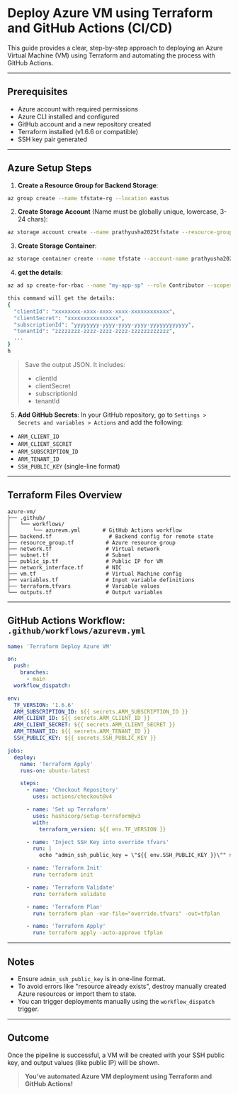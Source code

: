 # Deploy Azure VM using Terraform and GitHub Actions (CI/CD)

This guide provides a clear, step-by-step approach to deploying an Azure Virtual Machine (VM) using Terraform and automating the process with GitHub Actions.

---

##  Prerequisites

* Azure account with required permissions
* Azure CLI installed and configured
* GitHub account and a new repository created
* Terraform installed (v1.6.6 or compatible)
* SSH key pair generated

---

##  Azure Setup Steps

1. **Create a Resource Group for Backend Storage**:

```bash
az group create --name tfstate-rg --location eastus
```

2. **Create Storage Account** (Name must be globally unique, lowercase, 3-24 chars):

```bash
az storage account create --name prathyusha2025tfstate --resource-group tfstate-rg --location eastus --sku Standard_LRS --encryption-services blob
```

3. **Create Storage Container**:

```bash
az storage container create --name tfstate --account-name prathyusha2025tfstate
```

4. **get the details**:

```bash
az ad sp create-for-rbac --name "my-app-sp" --role Contributor --scopes /subscriptions/$(az account show --query id -o tsv) --sdk-auth

this command will get the details:
{
  "clientId": "xxxxxxxx-xxxx-xxxx-xxxx-xxxxxxxxxxxx",
  "clientSecret": "xxxxxxxxxxxxxxxx",
  "subscriptionId": "yyyyyyyy-yyyy-yyyy-yyyy-yyyyyyyyyyyy",
  "tenantId": "zzzzzzzz-zzzz-zzzz-zzzz-zzzzzzzzzzzz",
  ...
}
h
```

> Save the output JSON. It includes:
>
> * clientId
> * clientSecret
> * subscriptionId
> * tenantId

5. **Add GitHub Secrets**:
   In your GitHub repository, go to `Settings > Secrets and variables > Actions` and add the following:

* `ARM_CLIENT_ID`
* `ARM_CLIENT_SECRET`
* `ARM_SUBSCRIPTION_ID`
* `ARM_TENANT_ID`
* `SSH_PUBLIC_KEY` (single-line format)

---

##  Terraform Files Overview

```
azure-vm/
├── .github/
│   └── workflows/
│       └── azurevm.yml       # GitHub Actions workflow
├── backend.tf                  # Backend config for remote state
├── resource_group.tf          # Azure resource group
├── network.tf                 # Virtual network
├── subnet.tf                  # Subnet
├── public_ip.tf               # Public IP for VM
├── network_interface.tf       # NIC
├── vm.tf                      # Virtual Machine config
├── variables.tf               # Input variable definitions
├── terraform.tfvars           # Variable values
└── outputs.tf                 # Output variables
```

---

## GitHub Actions Workflow: `.github/workflows/azurevm.yml`

```yaml
name: 'Terraform Deploy Azure VM'

on:
  push:
    branches:
      - main
  workflow_dispatch:

env:
  TF_VERSION: '1.6.6'
  ARM_SUBSCRIPTION_ID: ${{ secrets.ARM_SUBSCRIPTION_ID }}
  ARM_CLIENT_ID: ${{ secrets.ARM_CLIENT_ID }}
  ARM_CLIENT_SECRET: ${{ secrets.ARM_CLIENT_SECRET }}
  ARM_TENANT_ID: ${{ secrets.ARM_TENANT_ID }}
  SSH_PUBLIC_KEY: ${{ secrets.SSH_PUBLIC_KEY }}

jobs:
  deploy:
    name: 'Terraform Apply'
    runs-on: ubuntu-latest

    steps:
      - name: 'Checkout Repository'
        uses: actions/checkout@v4

      - name: 'Set up Terraform'
        uses: hashicorp/setup-terraform@v3
        with:
          terraform_version: ${{ env.TF_VERSION }}

      - name: 'Inject SSH Key into override tfvars'
        run: |
          echo "admin_ssh_public_key = \"${{ env.SSH_PUBLIC_KEY }}\"" > override.tfvars

      - name: 'Terraform Init'
        run: terraform init

      - name: 'Terraform Validate'
        run: terraform validate

      - name: 'Terraform Plan'
        run: terraform plan -var-file="override.tfvars" -out=tfplan

      - name: 'Terraform Apply'
        run: terraform apply -auto-approve tfplan
```

---

##  Notes

* Ensure `admin_ssh_public_key` is in one-line format.
* To avoid errors like "resource already exists", destroy manually created Azure resources or import them to state.
* You can trigger deployments manually using the `workflow_dispatch` trigger.

---

##  Outcome

Once the pipeline is successful, a VM will be created with your SSH public key, and output values (like public IP) will be shown.

>  **You’ve automated Azure VM deployment using Terraform and GitHub Actions!**
